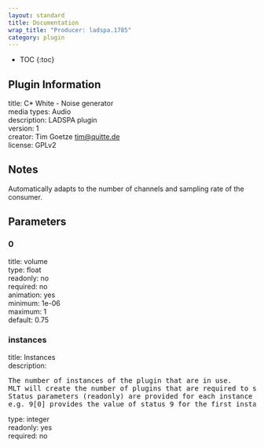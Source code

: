 ```yaml
---
layout: standard
title: Documentation
wrap_title: "Producer: ladspa.1785"
category: plugin
---
```

* TOC
{:toc}

## Plugin Information

title: C* White - Noise generator  
media types:
Audio  
description: LADSPA plugin  
version: 1  
creator: Tim Goetze <tim@quitte.de>  
license: GPLv2  

## Notes

Automatically adapts to the number of channels and sampling rate of the consumer.

## Parameters

### 0

title: volume    
type: float  
readonly: no  
required: no  
animation: yes  
minimum: 1e-06  
maximum: 1  
default: 0.75  

### instances

title: Instances    
description:
<pre>
The number of instances of the plugin that are in use.
MLT will create the number of plugins that are required to support the number of audio channels.
Status parameters (readonly) are provided for each instance and are accessed by specifying the instance number after the identifier (starting at zero).
e.g. 9[0] provides the value of status 9 for the first instance.
</pre>
type: integer  
readonly: yes  
required: no  

